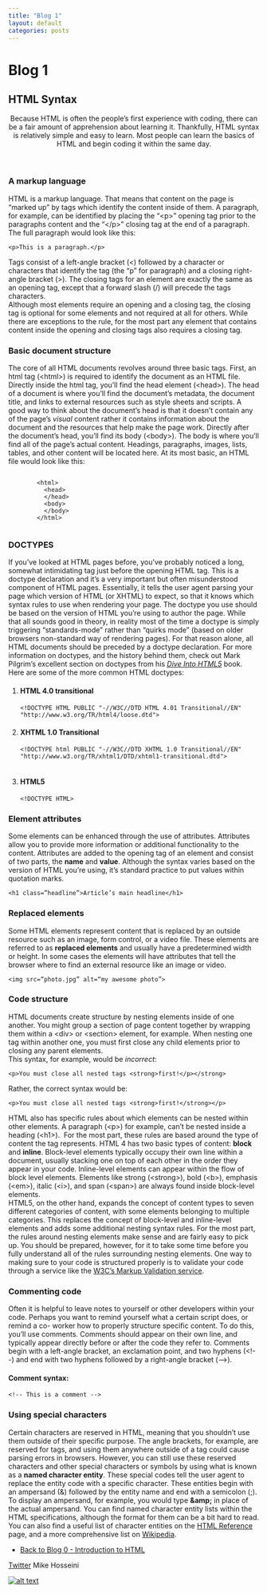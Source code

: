```yaml
---
title: "Blog 1"
layout: default
categories: posts
---
```

<h1> Blog 1 </h1>

<h2>HTML Syntax</h2>
</header>
<main role="main">
  <article role="article">
    <header>
      <p>Because HTML is often the people&rsquo;s first experience with coding, there can be a fair amount of apprehension about learning it. Thankfully, HTML syntax is                  relatively simple and easy to learn. Most people can learn the basics of HTML and begin coding it within the same day.</p>
    </header>
    <section>
      <h3>A markup language</h3>
      <p>HTML is a markup language. That means that content on the page is &ldquo;marked up&rdquo; by tags which identify the content inside of them. A paragraph, for example, can be identified by placing the &ldquo;&lt;p&gt;&rdquo; opening tag prior to the paragraphs content and the &ldquo;&lt;/p&gt;&rdquo; closing tag at the end of a paragraph. The full paragraph would look like this:</p>
      <pre><code>&lt;p&gt;This is a paragraph.&lt;/p&gt;</code></pre>
      <p>Tags consist of a left-angle bracket (&lt;) followed by a character or characters that identify the tag (the &ldquo;p&rdquo; for paragraph) and a closing right-angle bracket (&gt;). The closing tags for an element are exactly the same as an opening tag, except that a forward slash (/) will precede the tags characters.<br>
        Although most elements require an opening and a closing tag, the closing tag is optional for some elements and not required at all for others. While there are exceptions to the rule, for the most part any element that contains content inside the opening and closing tags also requires a closing tag.</p>
    </section>
    <section>
      <h3>Basic document structure</h3>
      <p>The core of all HTML documents revolves around three basic tags. First, an html tag (&lt;html&gt;) is required to identify the document as an HTML file. Directly inside       the html tag, you&rsquo;ll find the head element (&lt;head&gt;). The head of a document is where you&rsquo;ll find the document&rsquo;s metadata, the document title, and         links to external resources such as style sheets and scripts. A good way to think about the document&rsquo;s head is that it doesn&rsquo;t contain any of the page&rsquo;s        <em>visual</em> content rather it contains information about the document and the resources that help make the page work. Directly after the document&rsquo;s head,              you&rsquo;ll find its body (&lt;body&gt;). The body is where you&rsquo;ll find all of the page&rsquo;s actual content. Headings, paragraphs, images, lists, tables, and          other content will be located here. At its most basic, an HTML file would look like this:</p>
      <pre><code>
        &lt;html&gt;     
          &lt;head&gt;
          &lt;/head&gt;
          &lt;body&gt;
          &lt;/body&gt;
        &lt;/html&gt;
        </code></pre>
    </section>
    <section>
      <h3>DOCTYPES</h3>
      <p>If you&rsquo;ve looked at HTML pages before, you&rsquo;ve probably noticed a long, somewhat intimidating tag just before the opening HTML tag. This is a doctype               declaration and it&rsquo;s a very important but often misunderstood component of HTML pages. Essentially, it tells the user agent parsing your page which version of HTML         (or XHTML) to expect, so that it knows which syntax rules to use when rendering your page. The doctype you use should be based on the version of HTML you&rsquo;re using to       author the page. While that all sounds good in theory, in reality most of the time a doctype is simply triggering &ldquo;standards-mode&rdquo; rather than &ldquo;quirks         mode&rdquo; (based on older browsers non-standard way of rendering pages). For that reason alone, all HTML documents should be preceded by a doctype declaration. For more       information on doctypes, and the history behind them, check out Mark Pilgrim&rsquo;s excellent section on doctypes from his <em><a                                               href="http://diveintohtml5.info/semantics.html#the-doctype" title="Dive into HTML5">Dive Into HTML5</a></em> book. Here are some of the more common HTML doctypes:</p>
      <ol>
        <li><h4 class="dtd">HTML 4.0 transitional</h4></li>
        <pre><code>&lt;!DOCTYPE HTML PUBLIC &quot;-//W3C//DTD HTML 4.01 Transitional//EN&quot; &quot;http://www.w3.org/TR/html4/loose.dtd&quot;&gt;</code></pre>
        <li><h4 class="dtd">XHTML 1.0 Transitional</h4></li>
        <pre><code>&lt;!DOCTYPE html PUBLIC &quot;-//W3C//DTD XHTML 1.0 Transitional//EN&quot; &quot;http://www.w3.org/TR/xhtml1/DTD/xhtml1-transitional.dtd&quot;&gt;</code>             </pre>
        <li><h4 class="dtd">HTML5</h4></li>
        <pre><code>&lt;!DOCTYPE HTML&gt;</code></pre>
      </ol>
    </section>
    <section>
      <h3>Element attributes</h3>
      <p>Some elements can be enhanced through the use of attributes. Attributes allow you to provide more information or additional functionality to the content. Attributes are       added to the opening tag of an element and consist of two parts, the <strong>name</strong> and <strong>value</strong>. Although the syntax varies based on the version of         HTML you&rsquo;re using, it&rsquo;s standard practice to put values within quotation marks.</p>
      <pre><code>&lt;h1 class=&rdquo;headline&rdquo;&gt;Article&rsquo;s main headline&lt;/h1&gt;</code></pre>
    </section>
    <section>
      <h3>Replaced elements</h3>
      <p>Some HTML elements represent content that is replaced by an outside resource such as an image, form control, or a video file. These elements are referred to as <strong>replaced elements</strong> and usually have a predetermined width or height. In some cases the elements will have attributes that tell the browser where to find an external resource like an image or video.</p>
      <pre><code>&lt;img src=&ldquo;photo.jpg&rdquo; alt=&ldquo;my awesome photo&rdquo;&gt;&nbsp;</code></pre>
    </section>
    <section>
      <h3>Code structure</h3>
      <p>HTML documents create structure by nesting elements inside of one another. You might group a section of page content together by wrapping them within a &lt;div&gt; or         &lt;section&gt; element, for example. When nesting one tag within another one, you must first close any child elements prior to closing any parent elements. <br>
      This syntax, for example, would be <em>incorrect</em>:</p>
      <pre class="wrong"><code>&lt;p&gt;You must close all nested tags &lt;strong&gt;first!&lt;/p&gt;&lt;/strong&gt;</code></pre>
      <p>Rather, the correct syntax would be:</p>
      <pre class="correct"><code>&lt;p&gt;You must close all nested tags &lt;strong&gt;first!&lt;/strong&gt;&lt;/p&gt;</code></pre>
      <p>HTML also has specific rules about which elements can be nested within other elements. A paragraph (&lt;p&gt;) for example, can&rsquo;t be nested inside a heading             (&lt;h1&gt;). &nbsp;For the most part, these rules are based around the type of content the tag represents. HTML 4 has two basic types of content: <strong>block</strong>         and <strong>inline</strong>. Block-level elements typically occupy their own line within a document, usually stacking one on top of each other in the order they appear in        your code. Inline-level elements can appear within the flow of block level elements. Elements like strong (&lt;strong&gt;), bold (&lt;b&gt;), emphasis (&lt;em&gt;),              italic (&lt;i&gt;), and span (&lt;span&gt;) are always found inside block-level elements. <br>
       HTML5, on the other hand, expands the concept of content types to seven different categories of content, with some elements belonging to multiple categories. This                replaces the concept of block-level and inline-level elements and adds some additional nesting syntax rules. For the most part, the rules around nesting elements make            sense and are fairly easy to pick up. You should be prepared, however, for it to take some time before you fully understand all of the rules surrounding nesting elements.        One way to making sure to your code is structured properly is to validate your code through a service like the <a href="http://validator.w3.org" title="W3C markup                validator">W3C&rsquo;s Markup Validation service</a>.</p>
    </section>
    <section>
      <h3>Commenting code</h3>
      <p>Often it is helpful to leave notes to yourself or other developers within your code. Perhaps you want to remind yourself what a certain script does, or remind a co-           worker how to properly structure specific content. To do this, you&rsquo;ll use comments. Comments should appear on their own line, and typically appear directly before or       after the code they refer to. Comments begin with a left-angle bracket, an exclamation point, and two hyphens (&lt;!--) and end with two hyphens followed by a right-angle       bracket (--&gt;).</p>
      <h4>Comment syntax:</h4>
      <pre><code>&lt;!-- This is a comment --&gt;</code></pre>
    </section>
    <section>
      <h3>Using special characters</h3>
      <p>Certain characters are reserved in HTML, meaning that you shouldn&rsquo;t use them outside of their specific purpose. The angle brackets, for example, are reserved for       tags, and using them anywhere outside of a tag could cause parsing errors in browsers. However, you can still use these reserved characters and other special characters or       symbols by using what is known as a <strong>named character entity</strong>. These special codes tell the user agent to replace the entity code with a specific character.       These entities begin with an ampersand (&amp;) followed by the entity name and end with a semicolon (;). To display an ampersand, for example, you would type                     <strong>&amp;amp;</strong> in place of the actual ampersand. You can find named character entity lists within the HTML specifications, although the format for them can be       a bit hard to read. You can also find a useful list of character entities on the <a href="reference.html#named">HTML Reference</a> page, and a more comprehensive list on         <a href="http://en.wikipedia.org/wiki/List_of_XML_and_HTML_character_entity_references" title="Character entity reference">Wikipedia</a>.</p>
    </section>
  </article>
  <nav role="navigation">
    <ul>
      <li><a href="2020-08-31-Blog-0.html" title="Introduction to HTML"> Back to Blog 0 - Introduction to HTML</a></li>
    </ul>
  </nav>
  <footer role="contentinfo">
  <p><a href="http://www.twitter.com/mikehosseini92" title="Follow Me On Twitter" target="_blank">Twitter</a> Mike Hosseini</p>
</footer>

[![alt text][1.1]][1]

[1.1]: http://i.imgur.com/tXSoThF.png (twitter icon with padding)

[1]: http://www.twitter.com/mikehosseini92

